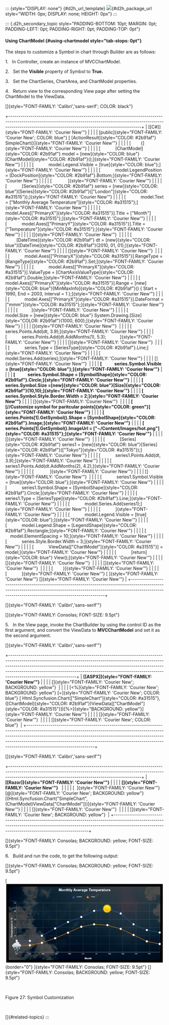 ::: {style="DISPLAY: none"}
[](ms-xhelp:///?Id=d2h_url_template){#d2h_url_template} ![](!package_url!){#d2h_package_url style="WIDTH: 0px; DISPLAY: none; HEIGHT: 0px"}
:::

::: {.d2h_secondary_topic style="PADDING-BOTTOM: 10pt; MARGIN: 0pt; PADDING-LEFT: 0pt; PADDING-RIGHT: 0pt; PADDING-TOP: 0pt"}
#### Using ChartModel {#using-chartmodel style="tab-stops: 0pt"}

The steps to customize a Symbol in chart through Builder are as follows:

1.   In Controller, create an instance of MVCChartModel.

2.   Set the **Visible** property of Symbol to **True.**

3.   Set the ChartSeries, ChartArea, and ChartModel properties.

4.   Return view to the corresponding View page after setting the ChartModel to the ViewData.

[]{style="FONT-FAMILY: 'Calibri','sans-serif'; COLOR: black"} 

+-----------------------------------------------------------------------------------------------------------------------------------------------------------------------------------------------------------------------------+
| [\[C#\]]{style="FONT-FAMILY: 'Courier New'"}                                                                                                                                                                                |
|                                                                                                                                                                                                                             |
| [public]{style="FONT-FAMILY: 'Courier New'; COLOR: blue"} [ [ActionResult]{style="COLOR: #2b91af"} SimpleChart()]{style="FONT-FAMILY: 'Courier New'"}                                                                       |
|                                                                                                                                                                                                                             |
| [        {]{style="FONT-FAMILY: 'Courier New'"}                                                                                                                                                                             |
|                                                                                                                                                                                                                             |
| [            [ChartModel]{style="COLOR: #2b91af"} model = [new]{style="COLOR: blue"}[ChartModel]{style="COLOR: #2b91af"}();]{style="FONT-FAMILY: 'Courier New'"}                                                            |
|                                                                                                                                                                                                                             |
| [            model.Legend.Visible = [true]{style="COLOR: blue"};]{style="FONT-FAMILY: 'Courier New'"}                                                                                                                       |
|                                                                                                                                                                                                                             |
| [            model.LegendPosition = [DockPosition]{style="COLOR: #2b91af"}.Bottom;]{style="FONT-FAMILY: 'Courier New'"}                                                                                                     |
|                                                                                                                                                                                                                             |
| [             ]{style="FONT-FAMILY: 'Courier New'"}                                                                                                                                                                         |
|                                                                                                                                                                                                                             |
| [            [Series]{style="COLOR: #2b91af"} series = [new]{style="COLOR: blue"}[Series]{style="COLOR: #2b91af"}([\"London\"]{style="COLOR: #a31515"});]{style="FONT-FAMILY: 'Courier New'"}                               |
|                                                                                                                                                                                                                             |
| [            model.Text = [\"Monthly Average Temperature\"]{style="COLOR: #a31515"};]{style="FONT-FAMILY: 'Courier New'"}                                                                                                   |
|                                                                                                                                                                                                                             |
| [            model.Axes\[[\"PrimaryX\"]{style="COLOR: #a31515"}\].Title = [\"Month\"]{style="COLOR: #a31515"};]{style="FONT-FAMILY: 'Courier New'"}                                                                         |
|                                                                                                                                                                                                                             |
| [            model.Axes\[[\"PrimaryY\"]{style="COLOR: #a31515"}\].Title = [\"Temperature\"]{style="COLOR: #a31515"};]{style="FONT-FAMILY: 'Courier New'"}                                                                   |
|                                                                                                                                                                                                                             |
| []{style="FONT-FAMILY: 'Courier New'"}                                                                                                                                                                                      |
|                                                                                                                                                                                                                             |
| [            [DateTime]{style="COLOR: #2b91af"} dt = [new]{style="COLOR: blue"}[DateTime]{style="COLOR: #2b91af"}(2010, 01, 01);]{style="FONT-FAMILY: 'Courier New'"}                                                       |
|                                                                                                                                                                                                                             |
| []{style="FONT-FAMILY: 'Courier New'"}                                                                                                                                                                                      |
|                                                                                                                                                                                                                             |
| [            model.Axes\[[\"PrimaryX\"]{style="COLOR: #a31515"}\].RangeType = [RangeType]{style="COLOR: #2b91af"}.Set;]{style="FONT-FAMILY: 'Courier New'"}                                                                 |
|                                                                                                                                                                                                                             |
| [            model.Axes\[[\"PrimaryX\"]{style="COLOR: #a31515"}\].ValueType = [ChartAxisValueType]{style="COLOR: #2b91af"}.Double;]{style="FONT-FAMILY: 'Courier New'"}                                                     |
|                                                                                                                                                                                                                             |
| [            model.Axes\[[\"PrimaryX\"]{style="COLOR: #a31515"}\].Range = [new]{style="COLOR: blue"}[MinMaxInfo]{style="COLOR: #2b91af"}() { Start = 1990, End = 2003, Interval = 1 };]{style="FONT-FAMILY: 'Courier New'"} |
|                                                                                                                                                                                                                             |
| [            model.Axes\[[\"PrimaryX\"]{style="COLOR: #a31515"}\].DateFormat = [\"mmm\"]{style="COLOR: #a31515"};]{style="FONT-FAMILY: 'Courier New'"}                                                                      |
|                                                                                                                                                                                                                             |
| [           ]{style="FONT-FAMILY: 'Courier New'"}                                                                                                                                                                           |
|                                                                                                                                                                                                                             |
| [            model.Size = [new]{style="COLOR: blue"} System.Drawing.[Size]{style="COLOR: #2b91af"}(1000, 600);]{style="FONT-FAMILY: 'Courier New'"}                                                                         |
|                                                                                                                                                                                                                             |
| []{style="FONT-FAMILY: 'Courier New'"}                                                                                                                                                                                      |
|                                                                                                                                                                                                                             |
| [            series.Points.Add(dt, 3.9);]{style="FONT-FAMILY: 'Courier New'"}                                                                                                                                               |
|                                                                                                                                                                                                                             |
| [            series.Points.Add(dt.AddMonths(1), 5.3);           ]{style="FONT-FAMILY: 'Courier New'"}                                                                                                                       |
|                                                                                                                                                                                                                             |
| []{style="FONT-FAMILY: 'Courier New'"}                                                                                                                                                                                      |
|                                                                                                                                                                                                                             |
| [            series.Type = [SeriesType]{style="COLOR: #2b91af"}.Line;]{style="FONT-FAMILY: 'Courier New'"}                                                                                                                  |
|                                                                                                                                                                                                                             |
| [            model.Series.Add(series);]{style="FONT-FAMILY: 'Courier New'"}                                                                                                                                                 |
|                                                                                                                                                                                                                             |
| []{style="FONT-FAMILY: 'Courier New'"}                                                                                                                                                                                      |
|                                                                                                                                                                                                                             |
| **[            series.Symbol.Visible = [true]{style="COLOR: blue"};]{style="FONT-FAMILY: 'Courier New'"}**                                                                                                                  |
|                                                                                                                                                                                                                             |
| **[            series.Symbol.Shape = [SymbolShape]{style="COLOR: #2b91af"}.Circle;]{style="FONT-FAMILY: 'Courier New'"}**                                                                                                   |
|                                                                                                                                                                                                                             |
| **[            series.Symbol.Size =[new]{style="COLOR: blue"}[Size]{style="COLOR: #2b91af"}(10,10);]{style="FONT-FAMILY: 'Courier New'"}**                                                                                  |
|                                                                                                                                                                                                                             |
| **[            series.Symbol.Style.Border.Width = 2;]{style="FONT-FAMILY: 'Courier New'"}**                                                                                                                                 |
|                                                                                                                                                                                                                             |
| []{style="FONT-FAMILY: 'Courier New'"}                                                                                                                                                                                      |
|                                                                                                                                                                                                                             |
| **[            [//Customize symbol for paritcular points]{style="COLOR: green"}]{style="FONT-FAMILY: 'Courier New'"}**                                                                                                      |
|                                                                                                                                                                                                                             |
| **[            series.Points\[1\].GetSymbol().Shape = [SymbolShape]{style="COLOR: #2b91af"}.Image;]{style="FONT-FAMILY: 'Courier New'"}**                                                                                   |
|                                                                                                                                                                                                                             |
| **[            series.Points\[1\].GetSymbol().ImageUrl = [\"\~/Content/Images/hot.png\"]{style="COLOR: #a31515"};]{style="FONT-FAMILY: 'Courier New'"}**                                                                    |
|                                                                                                                                                                                                                             |
| []{style="FONT-FAMILY: 'Courier New'"}                                                                                                                                                                                      |
|                                                                                                                                                                                                                             |
| [            [Series]{style="COLOR: #2b91af"} series1 = [new]{style="COLOR: blue"}[Series]{style="COLOR: #2b91af"}([\"Tokyo\"]{style="COLOR: #a31515"});]{style="FONT-FAMILY: 'Courier New'"}                               |
|                                                                                                                                                                                                                             |
| [            series1.Points.Add(dt, 3.9);]{style="FONT-FAMILY: 'Courier New'"}                                                                                                                                              |
|                                                                                                                                                                                                                             |
| [            series1.Points.Add(dt.AddMonths(2), 4.2);]{style="FONT-FAMILY: 'Courier New'"}                                                                                                                                 |
|                                                                                                                                                                                                                             |
| [             ]{style="FONT-FAMILY: 'Courier New'"}                                                                                                                                                                         |
|                                                                                                                                                                                                                             |
| []{style="FONT-FAMILY: 'Courier New'"}                                                                                                                                                                                      |
|                                                                                                                                                                                                                             |
| [            series1.Symbol.Visible = [true]{style="COLOR: blue"};]{style="FONT-FAMILY: 'Courier New'"}                                                                                                                     |
|                                                                                                                                                                                                                             |
| [            series1.Symbol.Shape = [SymbolShape]{style="COLOR: #2b91af"}.Circle;]{style="FONT-FAMILY: 'Courier New'"}                                                                                                      |
|                                                                                                                                                                                                                             |
| [            series1.Type = [SeriesType]{style="COLOR: #2b91af"}.Line;]{style="FONT-FAMILY: 'Courier New'"}                                                                                                                 |
|                                                                                                                                                                                                                             |
| [            model.Series.Add(series1);]{style="FONT-FAMILY: 'Courier New'"}                                                                                                                                                |
|                                                                                                                                                                                                                             |
| [            ]{style="FONT-FAMILY: 'Courier New'"}                                                                                                                                                                          |
|                                                                                                                                                                                                                             |
| [            model.Legend.Visible = [true]{style="COLOR: blue"};]{style="FONT-FAMILY: 'Courier New'"}                                                                                                                       |
|                                                                                                                                                                                                                             |
| [            model.Legend.Shape = [LegendShape]{style="COLOR: #2b91af"}.Rectangle;]{style="FONT-FAMILY: 'Courier New'"}                                                                                                     |
|                                                                                                                                                                                                                             |
| [            model.ElementSpacing = 10;]{style="FONT-FAMILY: 'Courier New'"}                                                                                                                                                |
|                                                                                                                                                                                                                             |
| [            series.Style.Border.Width = 3;]{style="FONT-FAMILY: 'Courier New'"}                                                                                                                                            |
|                                                                                                                                                                                                                             |
| [            ViewData\[[\"ChartModel\"]{style="COLOR: #a31515"}\] = model;]{style="FONT-FAMILY: 'Courier New'"}                                                                                                             |
|                                                                                                                                                                                                                             |
| [            [return]{style="COLOR: blue"} View();]{style="FONT-FAMILY: 'Courier New'"}                                                                                                                                     |
|                                                                                                                                                                                                                             |
| []{style="FONT-FAMILY: 'Courier New'"}                                                                                                                                                                                      |
|                                                                                                                                                                                                                             |
| []{style="FONT-FAMILY: 'Courier New'"}                                                                                                                                                                                      |
|                                                                                                                                                                                                                             |
| [        }]{style="FONT-FAMILY: 'Courier New'"}                                                                                                                                                                             |
|                                                                                                                                                                                                                             |
| [            ]{style="FONT-FAMILY: 'Courier New'"} [ ]{style="FONT-FAMILY: 'Courier New'"} []{style="FONT-FAMILY: 'Courier New'"}                                                                                           |
+-----------------------------------------------------------------------------------------------------------------------------------------------------------------------------------------------------------------------------+

[]{style="FONT-FAMILY: 'Calibri','sans-serif'"} 

[]{style="FONT-FAMILY: Consolas; FONT-SIZE: 9.5pt"} 

5.   In the View page, invoke the ChartBuilder by using the control ID as the first argument, and convert the ViewData to **MVCChartModel** and set it as the second argument.

[]{style="FONT-FAMILY: 'Calibri','sans-serif'"} 

+---------------------------------------------------------------------------------------------------------------------------------------------------------------------------------------------------------------------------------------------------------------------------------------------------------------------------------------------------------+
| **[\[ASPX\]]{style="FONT-FAMILY: 'Courier New'"}**                                                                                                                                                                                                                                                                                                      |
|                                                                                                                                                                                                                                                                                                                                                         |
| []{style="FONT-FAMILY: 'Courier New'; BACKGROUND: yellow"}                                                                                                                                                                                                                                                                                              |
|                                                                                                                                                                                                                                                                                                                                                         |
| [\<%]{style="FONT-FAMILY: 'Courier New'; BACKGROUND: yellow"} [=]{style="FONT-FAMILY: 'Courier New'; COLOR: blue"} [ Html.Syncfusion.Chart([\"SimpleChart\"]{style="COLOR: #a31515"}, ([ChartModel]{style="COLOR: #2b91af"})ViewData\[[\"ChartModel\"]{style="COLOR: #a31515"}\])[%\>]{style="BACKGROUND: yellow"}]{style="FONT-FAMILY: 'Courier New'"} |
|                                                                                                                                                                                                                                                                                                                                                         |
| []{style="FONT-FAMILY: 'Courier New'"}                                                                                                                                                                                                                                                                                                                  |
|                                                                                                                                                                                                                                                                                                                                                         |
| []{style="FONT-FAMILY: 'Courier New'; COLOR: blue"}                                                                                                                                                                                                                                                                                                     |
+---------------------------------------------------------------------------------------------------------------------------------------------------------------------------------------------------------------------------------------------------------------------------------------------------------------------------------------------------------+

[]{style="FONT-FAMILY: 'Calibri','sans-serif'"} 

+-----------------------------------------------------------------------------------------------------------------------------------------------------------------------------------------------------------------------------+
| **[\[Razor\]]{style="FONT-FAMILY: 'Courier New'"}**                                                                                                                                                                         |
|                                                                                                                                                                                                                             |
| **[]{style="FONT-FAMILY: 'Courier New'"}**                                                                                                                                                                                  |
|                                                                                                                                                                                                                             |
| [  ]{style="FONT-FAMILY: 'Courier New'"} [@]{style="FONT-FAMILY: 'Courier New'; BACKGROUND: yellow"} [(Html.Syncfusion.Chart(\"SimpleChart\", (ChartModel)ViewData\[\"ChartModel\"\]))]{style="FONT-FAMILY: 'Courier New'"} |
|                                                                                                                                                                                                                             |
| []{style="FONT-FAMILY: 'Courier New'"}                                                                                                                                                                                      |
|                                                                                                                                                                                                                             |
| []{style="FONT-FAMILY: 'Courier New'; BACKGROUND: yellow"}                                                                                                                                                                  |
+-----------------------------------------------------------------------------------------------------------------------------------------------------------------------------------------------------------------------------+

[]{style="FONT-FAMILY: Consolas; BACKGROUND: yellow; FONT-SIZE: 9.5pt"} 

6.   Build and run the code, to get the following output:

[]{style="FONT-FAMILY: Consolas; BACKGROUND: yellow; FONT-SIZE: 9.5pt"} 

[ ![Description: C:\\Users\\vijayabharathik\\Desktop\\Mobile MVC_Chart_ChartControl_Content_Modified\\ScreenShot\\Symbol.png](ImagesExt/image106_87.jpg){border="0"} ]{style="FONT-FAMILY: Consolas; FONT-SIZE: 9.5pt"} []{style="FONT-FAMILY: Consolas; BACKGROUND: yellow; FONT-SIZE: 9.5pt"}

 

Figure 27: Symbol Customization

 

[]{#related-topics}
:::
